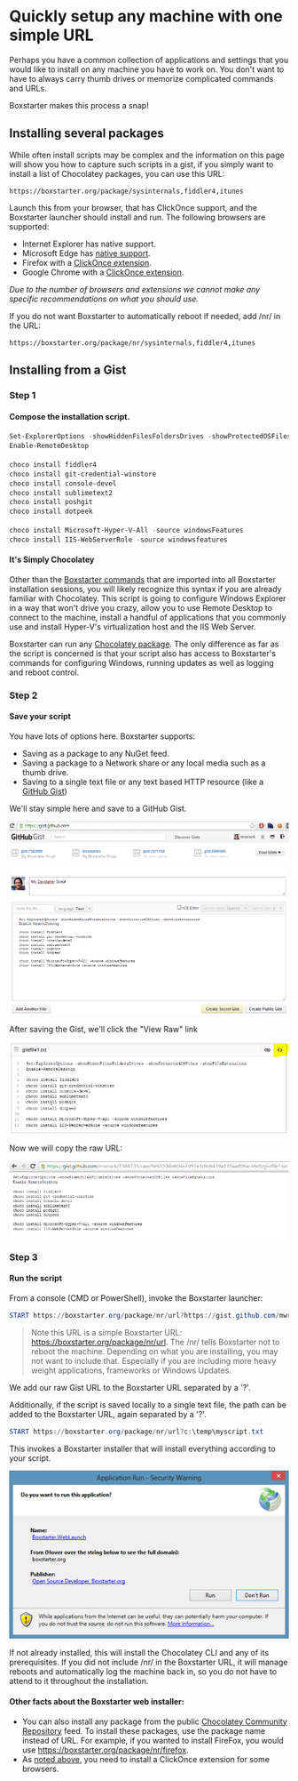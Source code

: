 ﻿---
Order: 20
Title: Launch from the Web
---

# Quickly setup any machine with one simple URL

Perhaps you have a common collection of applications and settings that you would like to install on any machine you have to work on. You don't want to have to always carry thumb drives or memorize complicated commands and URLs.

Boxstarter makes this process a snap!

## Installing several packages

While often install scripts may be complex and the information on this page will show you how to capture such scripts in a gist, if you simply want to install a list of Chocolatey packages, you can use this URL:

```
https://boxstarter.org/package/sysinternals,fiddler4,itunes
```

Launch this from your browser, that has ClickOnce support, and the Boxstarter launcher should install and run. The following browsers are supported:

- Internet Explorer has native support.
- Microsoft Edge has [native support](https://docs.microsoft.com/en-us/deployedge/edge-learn-more-co-di).
- Firefox with a [ClickOnce extension](https://addons.mozilla.org/en-US/firefox/search/?q=click%20once).
- Google Chrome with a [ClickOnce extension](https://chrome.google.com/webstore/search/clickonce).

_Due to the number of browsers and extensions we cannot make any specific recommendations on what you should use._

If you do not want Boxstarter to automatically reboot if needed, add /nr/ in the URL:

```
https://boxstarter.org/package/nr/sysinternals,fiddler4,itunes
```

## Installing from a Gist

### Step 1

#### Compose the installation script.

```powershell
Set-ExplorerOptions -showHiddenFilesFoldersDrives -showProtectedOSFiles -showFileExtensions
Enable-RemoteDesktop

choco install fiddler4
choco install git-credential-winstore
choco install console-devel
choco install sublimetext2
choco install poshgit
choco install dotpeek

choco install Microsoft-Hyper-V-All -source windowsFeatures
choco install IIS-WebServerRole -source windowsfeatures
```

#### It's Simply Chocolatey

Other than the [Boxstarter commands](winconfig) that are imported into all Boxstarter installation sessions, you will likely recognize this syntax if you are already familiar with Chocolatey. This script is going to configure Windows Explorer in a way that won't drive you crazy, allow you to use Remote Desktop to connect to the machine, install a handful of applications that you commonly use and install Hyper-V's virtualization host and the IIS Web Server.

Boxstarter can run any [Chocolatey package](https://docs.chocolatey.org/en-us/create/create-packages-quick-start). The only difference as far as the script is concerned is that your script also has access to Boxstarter's commands for configuring Windows, running updates as well as logging and reboot control.

### Step 2

#### Save your script

You have lots of options here. Boxstarter supports:

- Saving as a package to any NuGet feed.
- Saving a package to a Network share or any local media such as a thumb drive.
- Saving to a single text file or any text based HTTP resource (like a [GitHub Gist](https://gist.github.com/))

We'll stay simple here and save to a GitHub Gist.

![Boxstarter GitHub Gist](/assets/images/gist1.png)

After saving the Gist, we'll click the "View Raw" link

![View raw link on Boxstarter GitHub Gist](/assets/images/gist2.png)

Now we will copy the raw URL:

![Copy the raw URL for the Boxstarter GitHub Gist](/assets/images/gist3.png)

### Step 3

#### Run the script

From a console (CMD or PowerShell), invoke the Boxstarter launcher:

```powershell
START https://boxstarter.org/package/nr/url?https://gist.github.com/mwrock/7382880/raw/f6525387b4b524b8eccef6ed4d5ec219c82c0ac7/gistfile1.txt
```

> Note this URL is a simple Boxstarter URL: https://boxstarter.org/package/nr/url. The /nr/ tells Boxstarter not to reboot the machine. Depending on what you are installing, you may not want to include that. Especially if you are including more heavy weight applications, frameworks or Windows Updates.

We add our raw Gist URL to the Boxstarter URL separated by a '?'.

Additionally, if the script is saved locally to a single text file, the path can be added to the Boxstarter URL, again separated by a '?'.

```powershell
START https://boxstarter.org/package/nr/url?c:\temp\myscript.txt
```

This invokes a Boxstarter installer that will install everything according to your script.

![Boxstarter installer prompt](/assets/images/install.png)

If not already installed, this will install the Chocolatey CLI and any of its prerequisites. If you did not include /nr/ in the Boxstarter URL, it will manage reboots and automatically log the machine back in, so you do not have to attend to it throughout the installation.

#### Other facts about the Boxstarter web installer:

- You can also install any package from the public [Chocolatey Community Repository](https://community.chocolatey.org/packages) feed. To install these packages, use the package name instead of URL. For example, if you wanted to install FireFox, you would use https://boxstarter.org/package/nr/firefox.
- As [noted above](#installing-several-packages), you need to install a ClickOnce extension for some browsers.